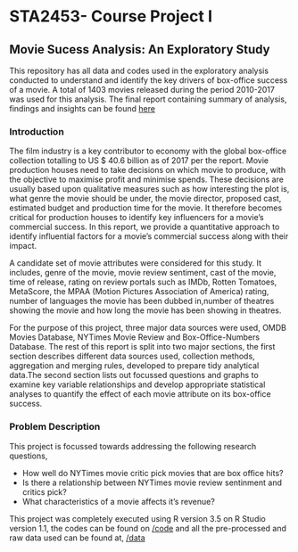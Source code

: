 # STA2453- Course Project I

## Movie Sucess Analysis: An Exploratory Study

This repository has all data and codes used in the exploratory analysis conducted to understand and identify the key drivers of box-office success of a movie. A total of 1403 movies released during the period 2010-2017 was used for this analysis. The final report containing summary of analysis, findings and insights can be found [here](https://bharatlearnstocode.github.io/movie-data-exploration-data-science-exploration/report/STA2453_Project1_Report_BharadwajJanarthanan.html#contents)

### Introduction

The film industry is a key contributor to economy with the global box-office collection totalling to US $ 40.6 billion as of 2017 per the report. Movie production houses need to take decisions on which movie to produce, with the objective to maximise profit and minimise spends. These decisions are usually based upon qualitative measures such as how interesting the plot is, what genre the movie should be under, the movie director, proposed cast, estimated budget and production time for the movie. It therefore becomes critical for production houses to identify key influencers for a movie’s commercial success. In this report, we provide a quantitative approach to identify influential factors for a movie’s commercial success along with their impact.

A candidate set of movie attributes were considered for this study. It includes, genre of the movie, movie review sentiment, cast of the movie, time of release, rating on review portals such as IMDb, Rotten Tomatoes, MetaScore, the MPAA (Motion Pictures Association of America) rating, number of languages the movie has been dubbed in,number of theatres showing the movie and how long the movie has been showing in theatres.

For the purpose of this project, three major data sources were used, OMDB Movies Database, NYTimes Movie Review and Box-Office-Numbers Database. The rest of this report is split into two major sections, the first section describes different data sources used, collection methods, aggregation and merging rules, developed to prepare tidy analytical data.The second section lists out focussed questions and graphs to examine key variable relationships and develop appropriate statistical analyses to quantify the effect of each movie attribute on its box-office success.

### Problem Description

This project is focussed towards addressing the following research questions,

* How well do NYTimes movie critic pick movies that are box office hits?
* Is there a relationship between NYTimes movie review sentinment and critics pick?
* What characteristics of a movie affects it’s revenue?

This project was completely executed using R version 3.5 on R Studio version 1.1, the codes can be found on [/code](https://github.com/bharatlearnstocode/movie-data-exploration-data-science-exploration/tree/master/code) and all the pre-processed and raw data used can be found at, [/data](https://github.com/bharatlearnstocode/movie-data-exploration-data-science-exploration/tree/master/data)
